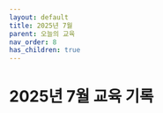 ```yaml
---
layout: default
title: 2025년 7월
parent: 오늘의 교육
nav_order: 8
has_children: true
---
```

# 2025년 7월 교육 기록
